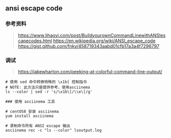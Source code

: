 ## ansi escape code


### 参考资料

> https://www.lihaoyi.com/post/BuildyourownCommandLinewithANSIescapecodes.html
> https://en.wikipedia.org/wiki/ANSI_escape_code
> https://gist.github.com/fnky/458719343aabd01cfb17a3a4f7296797



### 调试

> https://jakewharton.com/peeking-at-colorful-command-line-output/

```
# 使用 sed 命令转换特殊的 \x1b[ 控制指令
# NOTE: 此方法只是提供参考，使用asciinema
ls --color | sed -r 's/\x1b\[/\\e\[/g'

### 使用 asciinema 工具

# centOS8 安装 asciinema
yum install asciinema

# 录制命令所有 ANSI escape 输出
asciinema rec -c "ls --color" lsoutput.log


```

